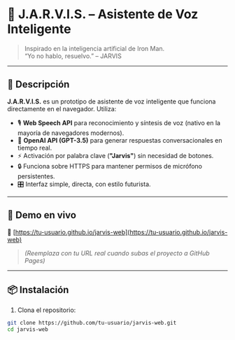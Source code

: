 # 🤖 J.A.R.V.I.S. – Asistente de Voz Inteligente

> Inspirado en la inteligencia artificial de Iron Man.  
> “Yo no hablo, resuelvo.” – JARVIS

---

## 🧠 Descripción

**J.A.R.V.I.S.** es un prototipo de asistente de voz inteligente que funciona directamente en el navegador. Utiliza:

- 🎙️ **Web Speech API** para reconocimiento y síntesis de voz (nativo en la mayoría de navegadores modernos).
- 🧠 **OpenAI API (GPT-3.5)** para generar respuestas conversacionales en tiempo real.
- ⚡ Activación por palabra clave (**"Jarvis"**) sin necesidad de botones.
- 🔒 Funciona sobre HTTPS para mantener permisos de micrófono persistentes.
- 🎛️ Interfaz simple, directa, con estilo futurista.

---

## 🚀 Demo en vivo

🔗 [https://tu-usuario.github.io/jarvis-web](https://tu-usuario.github.io/jarvis-web)

> *(Reemplaza con tu URL real cuando subas el proyecto a GitHub Pages)*

---

## 📦 Instalación

1. Clona el repositorio:

```bash
git clone https://github.com/tu-usuario/jarvis-web.git
cd jarvis-web
